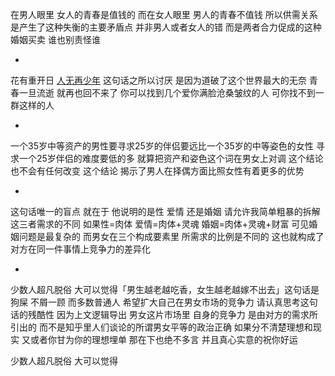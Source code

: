 在男人眼里 女人的青春是值钱的 而在女人眼里 男人的青春不值钱 所以供需关系 是产生了这种失衡的主要矛盾点 并非男人或者女人的错 而是两者合力促成的这种婚姻买卖 谁也别责怪谁

-

花有重开日 [人无再少年](https://www.zhihu.com/search?q=%E4%BA%BA%E6%97%A0%E5%86%8D%E5%B0%91%E5%B9%B4&search_source=Entity&hybrid_search_source=Entity&hybrid_search_extra=%7B%22sourceType%22%3A%22answer%22%2C%22sourceId%22%3A53165804%7D) 这句话之所以讨厌 是因为道破了这个世界最大的无奈 青春一旦流逝 就再也回不来了 你可以找到几个爱你满脸沧桑皱纹的人 可你找不到一群这样的人

-

一个35岁中等资产的男性要寻求25岁的伴侣要远比一个35岁的中等姿色的女性 寻求一个25岁伴侣的难度要低的多 就算把资产和姿色这个词在男女上对调 这个结论也不会有任何改变 这个结论 揭示了男人在择偶方面比照女性有着更多的优势

-

这句话唯一的盲点 就在于 他说明的是性 爱情 还是婚姻 请允许我简单粗暴的拆解这三者需求的不同 如果性=肉体 爱情=肉体+灵魂 婚姻=肉体+灵魂+财富 可见婚姻问题是最复杂的 而男女在三个构成要素里 所需求的比例是不同的 这也就构成了对方在同一件事情上竞争力的差异化

-

少数人超凡脱俗 大可以觉得「男生越老越吃香，女生越老越嫁不出去」这句话是狗屎 不屑一顾 而多数普通人 希望扩大自己在男女市场的竞争力 请认真思考这句话的残酷性 因为上文逻辑导出 男女这片市场里 自身的竞争力 是由对方的需求所引出的 而不是知乎里人们谈论的所谓男女平等的政治正确 如果分不清楚理想和现实 又或者你甘为你的理想埋单 那在下也绝不多言 并且真心实意的祝你好运


少数人超凡脱俗 大可以觉得
